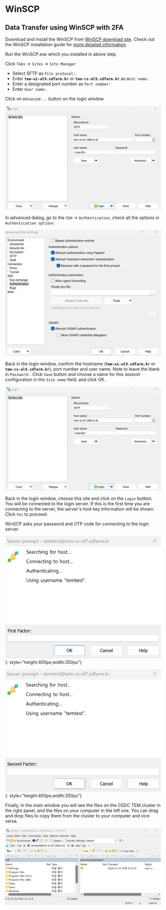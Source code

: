 # WinSCP

## Data Transfer using WinSCP with 2FA

Download and install the WinSCP from [WinSCP download site](https://winscp.net/eng/downloads.php). Check out the WinSCP installation guide for [more detailed information](https://winscp.net/eng/docs/guide_install).

Run the WinSCP.exe which you installed in above step.

Click `Tabs` -> `Sites` -> `Site Manager`

   * Select SFTP as `File protocol:`.
   * Enter __`tem-ui-al9.sdfarm.kr`__ or __`tem-cs-al9.sdfarm.kr`__ as `Host name:`.
   * Enter a designated port number as `Port number:`
   * Enter `User name:`

Click on `Advanced...` button on the login window

![winscp-2](../images/winscp-2.png)

In advanced dialog, go to the `SSH` -> `Authentication`, check all the options in `Authentication options`

![winscp-1](../images/winscp-1.png)

Back in the login window, confirm the hostname (__`tem-ui-al9.sdfarm.kr`__ or __`tem-cs-al9.sdfarm.kr`__), port number and user name. Note to leave the blank in `Password:`. Click `Save` button and choose a name for this session configuration in the `Site name` field, and click OK.

![winscp-2](../images/winscp-2.png)

Back in the login window, choose this site and click on the `Login` buttion. You will be connected to the login server. If this is the first time you are connecting to the server, the server's host key information will be shown. Click `Yes` to proceed.

WinSCP asks your password and OTP code for connecting to the login server.

![winscp-4](../images/winscp-4.png){: style="height:400px;width:350px"}

![winscp-5](../images/winscp-5.png){: style="height:400px;width:350px"} 

Finally, in the main window you will see the files on the GSDC TEM cluster in the right panel, and the files on your computer in the left one. You can drag and drop files to copy them from the cluster to your computer and vice versa.

![winscp-6](../images/winscp-6.png)
